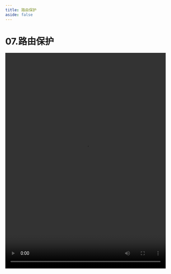 ```yaml
---
title: 路由保护
aside: false
---
```


# 07.路由保护

<video autoplay src="http://qn.chinavanes.com/nodejs/module-15/07.路由保护.mp4" controls controlsList="nodownload" width="100%" height="680"/>


